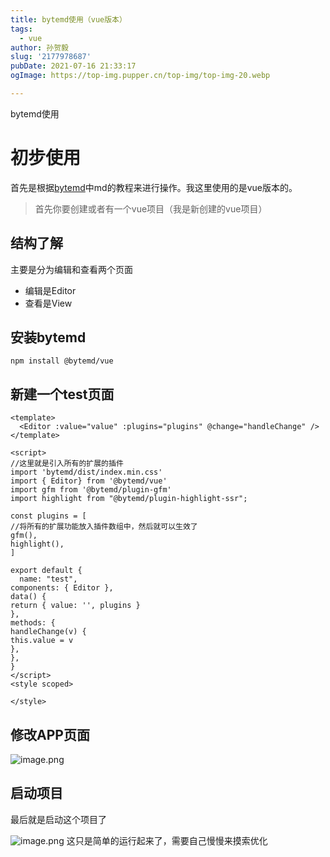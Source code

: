 ```yaml
---
title: bytemd使用（vue版本）
tags:
  - vue
author: 孙贺毅
slug: '2177978687'
pubDate: 2021-07-16 21:33:17
ogImage: https://top-img.pupper.cn/top-img/top-img-20.webp

---
```


bytemd使用

<!-- more -->

# 初步使用

首先是根据[bytemd](https://github.com/bytedance/bytemd)中md的教程来进行操作。我这里使用的是vue版本的。
> 首先你要创建或者有一个vue项目（我是新创建的vue项目）
## 结构了解
主要是分为编辑和查看两个页面        
- 编辑是Editor
- 查看是View
## 安装bytemd
```npm
npm install @bytemd/vue
```
## 新建一个test页面
```vue
<template>
  <Editor :value="value" :plugins="plugins" @change="handleChange" />
</template>

<script>
//这里就是引入所有的扩展的插件
import 'bytemd/dist/index.min.css'
import { Editor} from '@bytemd/vue'
import gfm from '@bytemd/plugin-gfm'
import highlight from "@bytemd/plugin-highlight-ssr";

const plugins = [
//将所有的扩展功能放入插件数组中，然后就可以生效了    
gfm(),
highlight(),
]

export default {
  name: "test",
components: { Editor },
data() {
return { value: '', plugins }
},
methods: {
handleChange(v) {
this.value = v
},
},
}
</script>
<style scoped>

</style>
```
## 修改APP页面

![image.png](https://p6-juejin.byteimg.com/tos-cn-i-k3u1fbpfcp/2b1ddb524e434d7794afdcf0d5dfda91~tplv-k3u1fbpfcp-watermark.image)
## 启动项目
最后就是启动这个项目了

![image.png](https://p6-juejin.byteimg.com/tos-cn-i-k3u1fbpfcp/5f1e3c1af5ed43b78ea76c319b1b799f~tplv-k3u1fbpfcp-watermark.image)
这只是简单的运行起来了，需要自己慢慢来摸索优化